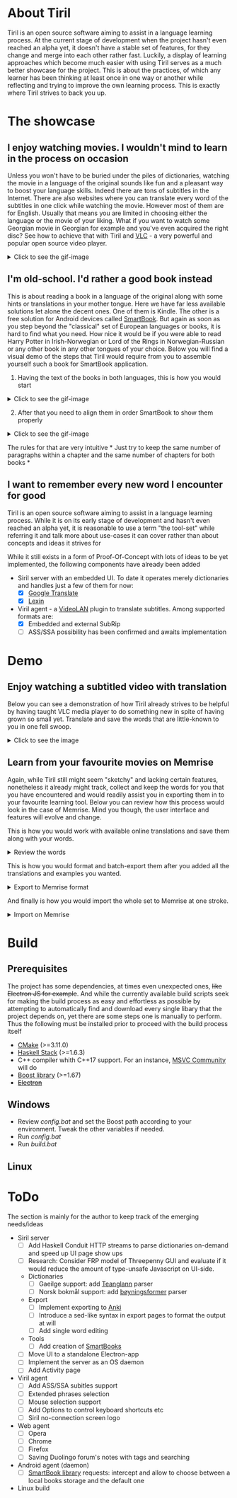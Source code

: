 # About Tiril
Tiril is an open source software aiming to assist in a language learning process. At the current stage of development when the project hasn't even reached an alpha yet, it doesn't have a stable set of features, for they change and merge into each other rather fast. Luckily, a display of learning approaches which become much easier with using Tiril serves as a much better showcase for the project. This is about the practices, of which any learner has been thinking at least once in one way or another while reflecting and trying to improve the own learning process. This is exactly where Tiril strives to back you up.


# The showcase

## I enjoy watching movies. I wouldn't mind to learn in the process on occasion

Unless you won't have to be buried under the piles of dictionaries, watching the movie in a language of the original sounds like fun and a pleasant way to boost your language skills. Indeed there are tons of subtitles in the Internet. There are also websites where you can translate every word of the subtitles in one click while watching the movie. However most of them are for English. Usually that means you are limited in choosing either the language or the movie of your liking. What if you want to watch some Georgian movie in Georgian for example and you've even acquired the right disc? See how to achieve that with Tiril and [VLC](https://github.com/videolan) - a very powerful and popular open source video player.  


<details>
 <summary>Click to see the gif-image</summary>
  
![alt text](https://github.com/erithion/tiril/raw/master/doc/tiril.gif "VideoLAN demo")
</details>

## I'm old-school. I'd rather a good book instead

This is about reading a book in a language of the original along with some hints or translations in your mother tongue. Here we have far less available solutions let alone the decent ones. One of them is Kindle. The other is a free solution for Android devices called [SmartBook](https://play.google.com/store/apps/details?id=com.kursx.smartbook&hl=en). But again as soon as you step beyond the "classical" set of European languages or books, it is hard to find what you need. How nice it would be if you were able to read Harry Potter in Irish-Norwegian or Lord of the Rings in Norwegian-Russian or any other book in any other tongues of your choice. Below you will find a visual demo of the steps that Tiril would require from you to assemble yourself such a book for SmartBook application.

1. Having the text of the books in both languages, this is how you would start
<details>
 <summary>Click to see the gif-image</summary>
  
![alt text](https://github.com/erithion/tiril/raw/master/doc/smartbook/tiril.smartbook.open.gif "Tiril SmartBook demo")

</details>

2. After that you need to align them in order SmartBook to show them properly
<details>
 <summary>Click to see the gif-image</summary>
  
![alt text](https://github.com/erithion/tiril/raw/master/ "Tiril SmartBook demo")

</details>

The rules for that are very intuitive
    * Just try to keep the same number of paragraphs within a chapter and the same number of chapters for both books
    * 

 
## I want to remember every new word I encounter for good

Tiril is an open source software aiming to assist in a language learning process. While it is on its early stage of development and hasn't even reached an alpha yet, it is reasonable to use a term "the tool-set" while referring it and talk more about use-cases it can cover rather than about concepts and ideas it strives for

While it still exists in a form of Proof-Of-Concept with lots of ideas to be yet implemented, the following components have already been added
* Siril server with an embedded UI. To date it operates merely dictionaries and handles just a few of them for now:
  * [x] [Google Translate](https://translate.google.com)
  * [x] [Lexin](http://lexin.udir.no)
* Viril agent - a [VideoLAN](https://github.com/videolan) plugin to translate subtitles. Among supported formats are:
  * [x] Embedded and external SubRip 
  * [ ] ASS/SSA possibility has been confirmed and awaits implementation

# Demo  

## Enjoy watching a subtitled video with translation

Below you can see a demonstration of how Tiril already strives to be helpful by having taught VLC media player to do something new in spite of having grown so small yet. Translate and save the words that are little-known to you in one fell swoop.

<details>
 <summary>Click to see the image</summary>
  
![alt text](https://github.com/erithion/tiril/raw/master/doc/tiril.gif "VideoLAN demo")
</details>

## Learn from your favourite movies on Memrise

Again, while Tiril still might seem "sketchy" and lacking certain features, nonetheless it already might track, collect and keep the words for you that you have encountered and would readily assist you in exporting them in to your favourite learning tool. Below you can review how this process would look in the case of Memrise. Mind you though, the user interface and features will evolve and change.

This is how you would work with available online translations and save them along with your words.
<details>
 <summary>Review the words</summary>
  
![alt text](https://github.com/erithion/tiril/raw/master/doc/tiril.view.gif "View demo")
</details>


This is how you would format and batch-export them after you added all the translations and examples you wanted.
<details>
 <summary>Export to Memrise format</summary>
  
![alt text](https://github.com/erithion/tiril/raw/master/doc/tiril.export.memrise.gif "Memrise export demo")
</details>


And finally is how you would import the whole set to Memrise at one stroke.
<details>
 <summary>Import on Memrise</summary>
  
![alt text](https://github.com/erithion/tiril/raw/master/doc/tiril.export.memrise.second.gif "Memrise import demo")
</details>

# Build
## Prerequisites
The project has some dependencies, at times even unexpected ones, ~~like Electron JS for example~~. And while the currently available build scripts seek for making the build process as easy and effortless as possible by attempting to automatically find and download every single libary that the project depends on, yet there are some steps one is manually to perform. Thus the following must be installed prior to proceed with the build process itself

* [CMake](https://cmake.org/download/) (>=3.11.0)
* [Haskell Stack](https://docs.haskellstack.org/en/stable/README/) (>=1.6.3)
* C++ compiler whith C++17 support. For an instance, [MSVC Community](https://www.visualstudio.com/free-developer-offers/) will do
* [Boost library](https://www.boost.org/users/download/) (>=1.67)
* ~~[Electron](https://electronjs.org)~~

## Windows
* Review *config.bat* and set the Boost path according to your environment. Tweak the other variables if needed.  
* Run *config.bat*
* Run *build.bat*

## Linux

# ToDo
The section is mainly for the author to keep track of the emerging needs/ideas

* Siril server
  * [ ] Add Haskell Conduit HTTP streams to parse dictionaries on-demand and speed up UI page show ups
  * [ ] Research: Consider FRP model of Threepenny GUI and evaluate if it would  reduce the amount of type-unsafe Javascript on UI-side.
  * Dictionaries
    * [ ] Gaeilge support: add [Teanglann](https://www.teanglann.ie/) parser
    * [ ] Norsk bokmål support: add [bøyningsformer](http://inger.uib.no/perl/search/search.cgi?appid=72&tabid=1106) parser
  * Export
    * [ ] Implement exporting to [Anki](https://apps.ankiweb.net)
    * [ ] Introduce a sed-like syntax in export pages to format the output at will
    * [ ] Add single word editing
  * Tools
    * [ ] Add creation of [SmartBooks](https://play.google.com/store/apps/details?id=com.kursx.smartbook&hl=en)
  * [ ] Move UI to a standalone Electron-app
  * [ ] Implement the server as an OS daemon
  * [ ] Add Activity page
* Viril agent
  * [ ] Add ASS/SSA subitles support
  * [ ] Extended phrases selection
  * [ ] Mouse selection support
  * [ ] Add Options to control keyboard shortcuts etc
  * [ ] Siril no-connection screen logo
* Web agent
  * [ ] Opera
  * [ ] Chrome
  * [ ] Firefox
  * [ ] Saving Duolingo forum's notes with tags and searching
* Android agent (daemon)
  * [ ] [SmartBook library](http://smart-book.net) requests: intercept and allow to choose between a local books storage and the default one
* Linux build  
